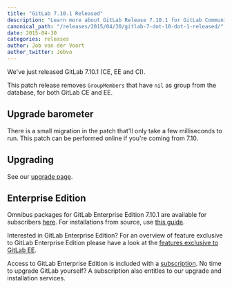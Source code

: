 ```yaml
---
title: "GitLab 7.10.1 Released"
description: "Learn more about GitLab Release 7.10.1 for GitLab Community Edition (CE) and Enterprise Edition (EE)"
canonical_path: "/releases/2015/04/30/gitlab-7-dot-10-dot-1-released/"
date: 2015-04-30
categories: releases
author: Job van der Voort
author_twitter: Jobvo
---
```


We've just released GitLab 7.10.1 (CE, EE and CI).

This patch release removes `GroupMembers` that have `nil` as group from the database, for both
GitLab CE and EE.

<!-- more -->

## Upgrade barometer

There is a small migration in the patch that'll only take a few milliseconds to run.
This patch can be performed online if you're coming from 7.10.

## Upgrading

See our [upgrade page](/update/).

## Enterprise Edition

Omnibus packages for GitLab Enterprise Edition 7.10.1 are available for subscribers [here](https://gitlab.com/subscribers/gitlab-ee/blob/master/doc/install/packages.md). For installations from source, use [this guide](https://gitlab.com/subscribers/gitlab-ee/blob/master/doc/update/patch_versions.md).

Interested in GitLab Enterprise Edition?
For an overview of feature exclusive to GitLab Enterprise Edition please have a look at the [features exclusive to GitLab EE](/features/#enterprise).

Access to GitLab Enterprise Edition is included with a [subscription](/pricing/).
No time to upgrade GitLab yourself?
A subscription also entitles to our upgrade and installation services.

